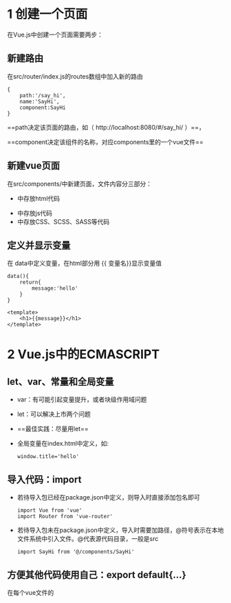 # 1 创建一个页面

在Vue.js中创建一个页面需要两步：

## 新建路由

在src/router/index.js的routes数组中加入新的路由

```
{
	path:'/say_hi',
	name:'SayHi',
	component:SayHi
}
```

==path决定该页面的路由，如（  http://localhost:8080/#/say_hi/ ）==，

==component决定该组件的名称，对应components里的一个vue文件==

## 新建vue页面

在src/components/中新建页面，文件内容分三部分：

- <template></template>中存放html代码

- <script></script>中存放js代码

- <style></style>中存放CSS、SCSS、SASS等代码

## 定义并显示变量

在 data中定义变量，在html部分用 {{ 变量名}}显示变量值

```
data(){
	return{
		message:'hello'
	}
}
```

```
<template>
	<h1>{{message}}</h1>
</template>
```

# 2 Vue.js中的ECMASCRIPT

##  let、var、常量和全局变量

- var：有可能引起变量提升，或者块级作用域问题

- let：可以解决上市两个问题

- ==最佳实践：尽量用let==

- 全局变量在index.html中定义，如:

  ```
  window.title='hello'
  ```

## 导入代码：import

- 若待导入包已经在package.json中定义，则导入时直接添加包名即可

  ```
  import Vue from 'vue'
  import Router from 'vue-router'
  ```

- 若待导入包未在package.json中定义，导入时需要加路径，@符号表示在本地文件系统中引入文件。@代表源代码目录，一般是src

  ```
  import SayHi from '@/components/SayHi'
  ```

## 方便其他代码使用自己：export default{...}

在每个vue文件的<script>中，都使用export default{...}代码

## ES的简写

```
export default{
	data(){
		return {}
	}
}
```

等同于

```
export default{
	data:function(){
		return {}
	}
}
```

## 箭头函数=>

```
.then(response => ...)
```

等同于

```
.then(function(response)){...}
```

> 使用箭头函数强制定义了作用域，可以避免由很多由作用域产生的问题

# 3 Vue.js渲染页面的过程和原理

> 只有知道一个页面是如何被渲染出来的，才能更好的理解框架和调试代码

## js 入口文件

js入口文件配置位置：/build/webpack.base.conf.js，其中关于入口文件的关键代码是

```
module.exports = {
	entry:{
		app: './src/main.js'
	}
}
```

即默认的js入口文件是main.js

## 首页对应的静态HTML页面

默认打开的首页为 应用首层目录的index.html，该页面中的代码

```
<div id="app"></div>
```

即为将来动态变化的内容

## App.vue的调用及渲染

- 在main.js中，调用App.vue
- 在App.vue中的<template>为第二层魔板。所有<router-view>中的内容都会被自动替换

## 渲染原理与实例

- Vue.js是典型的Ajax工作方式，即只渲染部分页面
- 浏览器的页面从不会被整体刷新，所有页面的变化都限定在 index.html中的<div id="app"></div>代码中
- 所有的动作都靠url来触发，如：
  - /#/books_list对应某个列表页
  - /*book/3对应某个详情页
  - 这个技术是靠Vue.js的核心组件vue-router来实现的

# 4 视图中的渲染

## 渲染变量

变量在 export default的data中定义，在html部分通过变量名获取变量的值，如下述代码中的message变量

```
<template>
    <div>
      Hi Vue!{{message}}
    </div>
</template>

<script>
    export default {
        data(){
          return {
            message:'在data中定义变量,在html部分显示变量的值'
          }
        },
        name: "SayHi"
    }
</script>
```

## 方法的声明和调用

方法的声明，在export default中的method中添加方法

```
 methods:{
          // 方法声明
          show_my_value:function(){
            alert('my_value:',+this.my_value);
          }
        },
```

方法调用，在<template>中调用

```
<input type="button" @click="show_my_value()" value="方法调用">
```

## 事件处理：v-on

@click 等同于 v-on:click

# 5 视图中的指令（Directive）

- java 中有jsp页面
- .net中有asp、aspx页面
- Ruby中有erb页面
- Vue.js中，与标签结合使用叫做Directive（指令）

## 循环指令 v-for

```
<template>
    <div>
      <h1>跟Vue.js相关的技术有：</h1>
      <ul>
        <li v-for="tech in technologies">
          {{ tech }}
        </li>
      </ul>
    </div>

</template>

<script>
    export default {
        name: "DirectiveFor",
        data(){
          return {
            technologies:['nvm','npm','node','webpack','ecma_script']
          }
        }
    }
</script>

<style scoped>

</style>
```

## 判断指令 v-if

判断指令一般由 v-if、v-else-if、v-else结合使用，示例代码如下：

```
<template>
  <div id="app">
    <h1>我们使用的技术是</h1>
    <div v-if="name === 'Vue.js'">
      Vue.js
    </div>
    <div v-else-if="name === 'angular'">
      Angular
    </div>
    <div v-else="name === 'React'">
      React
    </div>
  </div>
</template>

<script>
    export default {
        name: "Vue.js"
    }
</script>

<style scoped>

</style>
```

## v-for 与v-if的优先级

v-for与v-if一起使用时，v-for的优先级更高，即先循环再判断

```
<template>
  <div id="app">
    打印出以 'n'开头的与Vue.js相关的技术
    <ul>
      <li v-for="tech in technologies" v-if="tech.indexOf('n') === 0">
        {{ tech }}
      </li>
    </ul>
  </div>
</template>

<script>
    export default {
        name: "DirectiveForIf",
        data(){
          return {
            technologies:['nvm','npm','node','webpack','ecma_script']
          }
        }
    }
</script>
<style scoped>

</style>
```

##  v-bind

v-bind指令用于把某个属性绑定到某个元素上

```
<template>
    <div id="app">
      <p v-bind:style="'color:'+my_color">V-bind的使用</p>
    </div>
</template>

<script>
    export default {
        name: "DirectiveBind",
        data (){
          return{
            my_color:'green'
          }
        }
    }
</script>

<style scoped>

</style>
```

## v-on

v-on用于触发事件，HTML中的标准事件均可

## v-model 与双向绑定

## 双向绑定

- 可通过表单修改某个变量的值
- 可通过程序运算修改某个变量的值，并影响页面的展示

# 6 发送http请求

## 为当前SPA项目添加http请求的支持

修改main.js文件，增加如下代码：

```
import VueReSource from 'vue-resource';
Vue.use(VueReSource);
```

> 若提示VueResource模块找不到，则需要先安装该模块，截图如下

![安装VueResource模块](./images/module_VueResource_install.png)



## 新增页面“博客列表页”，调用http请求

```
<template>
    <table>
      <tr v-for="blog in blogs">
        <td>{{ blog.title }}</td>
      </tr>
    </table>
</template>

<script>
    export default {
        name: "BlogList",
        data(){
          return {
            title:'博客列表页',
            blogs:[]
          }
        },
      mounted() { //表示页面完成后应该做哪些事情
      	 
          this.$http.get('api/interface/blogs/all').then((response)=>{
            console.info(response.body)
            this.blogs = response.body.blogs
          }, (response)=>{
            console.error(response)
          })
      }
    }
</script>

<style scoped>
  td{
    text-align:left;
  }
</style>

```



## 设置Vue.js开发服务器的代理

一般情况下，JavaScript在浏览器中是无法发送跨域请求的，因此

- 开发模式下，我们需要在 Vue.js的开发服务器上做转发配置
- 生产模式下，使用nginx特性解决js跨域问题

开发模式下，开发服务器代理的配置，修改config/index.js文件中的proxyTable内容，如下所示：

```
proxyTable: {
      '/api':{
        target:'http://siwei.me', //1. 对所有以 "api"开头的url做处理
        changeOrigin:true,  //3. 转发到siwei.me上
        pathRewrite:{ //2. 把url中的'api'去掉
          '^/api':''
        }
      }
    },
```

设置完成后，重启服务器，即可看到效果

![跨域设置](./images/vue_test_1.png)

## 发起post请求(无效果，需修改)

在main.js中，增加如下代码：

```
//增加post请求,做如下配置后，发出的post请求就不会被浏览器转为option请求了
Vue.http.options.emulateJSON = true;
```

请求代码变为：

```
this.$http.post('api/interface/blogs/all',{title:'',blog_body:''},{emulateJSON: true}).then((response)=>{
          console.info(response.body)
          this.blogs = response.body.blogs
        },(response)=>{
          console.error(response )
        })
```

# 7 不同页面间传递参数

### 传统Web开发页面传递参数的两种方式：

- url
- 表单

### Vue.js中参数传递的两种方式

- url
- Vue.js内部机制

## 博客详情页的显示

```
data (){
          return {
            //初始化blog用到的变量
            blog:{}
          }
        },
mounted() {
          this.$http.get('api/interface/blogs/show?id='+this.$route.query.id).then((response)=>{
            this.blog = response.body.result
          }, (response)=>{
            console.error(reponse)
          })
}
```



## 使用事件修改博客列表页的跳转方式

```
<td @click="show_blog(blog.id)">{{ blog.title }}</td>
```

```
 methods:{
        show_blog:function(blog_id){
          this.$router.push({name:'Blog',query:{id:blog_id}})
        }
}
```

>methods:{}中，存放vue页面中使用的事件
>
>this.$router.push表示让vue跳转，跳转到name:Blog对应的vue页面，name的名字对应于路由里设置的name的名字。
>
>this.$router是vue的内置对象，表示路由

## 使用v-link修改博客列表页的跳转方式

```
<tr v-for="blog in blogs">
	<td>
		<router-link :to="{name: 'Blog', query:{id: blog.id}}">
			{{ blog.title}}
		</router-link>
	</td>
</tr>
```

## 获取参数的两种方式

### query

若url形式为：blogs?id=3，则获取路由方式为：this.$router.query.id

### params

若url形式为：/#/blogs/3，即对应的路由是：

```
routes:[
{
	path:'/blog/:id'
}
]
```

则获取参数方式为：this.$router.params.id

# 8 双向绑定

双向绑定：若某个变量定义于<script>，需要展现在<template>中的话：

- 如果在代码层面进行修改，页面的值会发生变化
- 如果在页面进行修改（如表单控件），需要将变化体现在<template>中

```
<template>
    <div>
      <p>页面上的值：</p>
      <p>通过视图层，修改my_value：</p>
      <input v-model="my_value" style="width:400px;" />
      <hr/>
      <input type="button" @click="change_my_value_by_code()" value="通过控制代码修改my_value" />
      <hr/>
      <input type="button" @click="show_my_value()" value="显示代码中的my_value" />
    </div>
</template>

<script>
    export default {
        name: "TwoWayBinding",
        data (){
          return {
            my_value: '默认值'
          }
        },
      methods:{
          show_my_value:function () {
            alert('my_value:'+this.my_value);
          },
          change_my_value_by_code:function(){
            this.my_value += ", 在代码中做修改，666"
          }
      }
    }
</script>

<style scoped>

</style>

```

- 在代码<script>中访问变量的值使用this.my_value
- 在<template>中访问，使用 <input v-model=my_value/>

# 9 表单绑定

使用v-model进行绑定

```
<template>
    <div>
      input:<input type="text" v-model="input_value"/>，输入的值：{{ input_value }}
      <hr/>
      textarea: <textarea v-model="textarea_value"></textarea>，输入的值：{{ textarea_value}}
      <hr>
      radio:
      <input type="radio" v-model="radio_value" value="A"/>A
      <input type="radio" v-model="radio_value" value="B"/>B
      <input type="radio" v-model="radio_value" value="C"/>C
      输入值：{{ radio_value}}
      <hr/>
      checkbox：
      <input type="checkbox" v-model="checkbox_value" v-bind:true-value="true" v-bind:false-value="false" />
      输入的值：{{ checkbox_value}}
      <hr/>
      select:
      <select v-model="select_value">
        <option v-for="e in options" v-bind:value="e.value">
          {{ e.text}}
        </option>

      </select>
      输入的值：{{ select_value}}
    </div>
</template>

<script>
    export default {
        name: "FormBinding",
        data (){
          return {
            input_value:'',
            textarea_value:'',
            radio_value:'',
            checkbox_value:'',
            select_value:'C',
            options:[
              {text:'红烧肉', value:'A'},{text:'囊包肉',value:'B'},{text:'水煮鱼',value:'C'}
            ]
          }
        }
    }
</script>

<style scoped>

</style>
```

